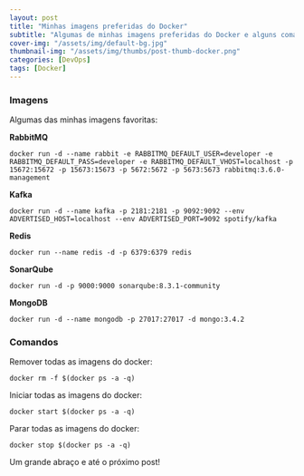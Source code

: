 ```yaml
---
layout: post
title: "Minhas imagens preferidas do Docker"
subtitle: "Algumas de minhas imagens preferidas do Docker e alguns comandos que utilizo com frequência"
cover-img: "/assets/img/default-bg.jpg"
thumbnail-img: "/assets/img/thumbs/post-thumb-docker.png"
categories: [DevOps]
tags: [Docker]
---
```


### Imagens

Algumas das minhas imagens favoritas:

**RabbitMQ**

```
docker run -d --name rabbit -e RABBITMQ_DEFAULT_USER=developer -e RABBITMQ_DEFAULT_PASS=developer -e RABBITMQ_DEFAULT_VHOST=localhost -p 15672:15672 -p 15673:15673 -p 5672:5672 -p 5673:5673 rabbitmq:3.6.0-management
```

**Kafka**

```
docker run -d --name kafka -p 2181:2181 -p 9092:9092 --env ADVERTISED_HOST=localhost --env ADVERTISED_PORT=9092 spotify/kafka
```

**Redis**

```
docker run --name redis -d -p 6379:6379 redis
```

**SonarQube**

```
docker run -d -p 9000:9000 sonarqube:8.3.1-community
```

**MongoDB**

```
docker run -d --name mongodb -p 27017:27017 -d mongo:3.4.2
```

### Comandos

Remover todas as imagens do docker:

```
docker rm -f $(docker ps -a -q)
```

Iniciar todas as imagens do docker:

```
docker start $(docker ps -a -q)
```

Parar todas as imagens do docker:

```
docker stop $(docker ps -a -q)
```

Um grande abraço e até o próximo post!

